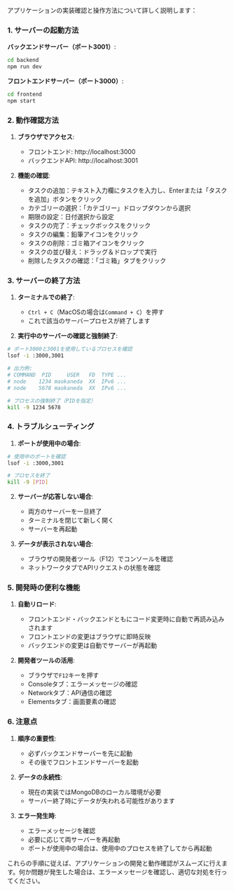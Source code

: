 アプリケーションの実装確認と操作方法について詳しく説明します：

### 1. サーバーの起動方法

**バックエンドサーバー（ポート3001）**:
```bash
cd backend
npm run dev
```

**フロントエンドサーバー（ポート3000）**:
```bash
cd frontend
npm start
```

### 2. 動作確認方法

1. **ブラウザでアクセス**:
   - フロントエンド: http://localhost:3000
   - バックエンドAPI: http://localhost:3001

2. **機能の確認**:
   - タスクの追加：テキスト入力欄にタスクを入力し、Enterまたは「タスクを追加」ボタンをクリック
   - カテゴリーの選択：「カテゴリー」ドロップダウンから選択
   - 期限の設定：日付選択から設定
   - タスクの完了：チェックボックスをクリック
   - タスクの編集：鉛筆アイコンをクリック
   - タスクの削除：ゴミ箱アイコンをクリック
   - タスクの並び替え：ドラッグ＆ドロップで実行
   - 削除したタスクの確認：「ゴミ箱」タブをクリック

### 3. サーバーの終了方法

1. **ターミナルでの終了**:
   - `Ctrl + C`（MacOSの場合は`Command + C`）を押す
   - これで該当のサーバープロセスが終了します

2. **実行中のサーバーの確認と強制終了**:
```bash
# ポート3000と3001を使用しているプロセスを確認
lsof -i :3000,3001

# 出力例:
# COMMAND  PID     USER   FD  TYPE ...
# node    1234 maokaneda  XX  IPv6 ...
# node    5678 maokaneda  XX  IPv6 ...

# プロセスの強制終了（PIDを指定）
kill -9 1234 5678
```

### 4. トラブルシューティング

1. **ポートが使用中の場合**:
```bash
# 使用中のポートを確認
lsof -i :3000,3001

# プロセスを終了
kill -9 [PID]
```

2. **サーバーが応答しない場合**:
   - 両方のサーバーを一旦終了
   - ターミナルを閉じて新しく開く
   - サーバーを再起動

3. **データが表示されない場合**:
   - ブラウザの開発者ツール（F12）でコンソールを確認
   - ネットワークタブでAPIリクエストの状態を確認

### 5. 開発時の便利な機能

1. **自動リロード**:
   - フロントエンド・バックエンドともにコード変更時に自動で再読み込みされます
   - フロントエンドの変更はブラウザに即時反映
   - バックエンドの変更は自動でサーバーが再起動

2. **開発者ツールの活用**:
   - ブラウザで`F12`キーを押す
   - Consoleタブ：エラーメッセージの確認
   - Networkタブ：API通信の確認
   - Elementsタブ：画面要素の確認

### 6. 注意点

1. **順序の重要性**:
   - 必ずバックエンドサーバーを先に起動
   - その後でフロントエンドサーバーを起動

2. **データの永続性**:
   - 現在の実装ではMongoDBのローカル環境が必要
   - サーバー終了時にデータが失われる可能性があります

3. **エラー発生時**:
   - エラーメッセージを確認
   - 必要に応じて両サーバーを再起動
   - ポートが使用中の場合は、使用中のプロセスを終了してから再起動

これらの手順に従えば、アプリケーションの開発と動作確認がスムーズに行えます。何か問題が発生した場合は、エラーメッセージを確認し、適切な対処を行ってください。
